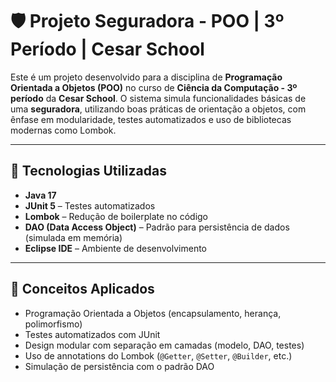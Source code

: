 # 🛡️ Projeto Seguradora - POO | 3º Período | Cesar School

Este é um projeto desenvolvido para a disciplina de **Programação Orientada a Objetos (POO)** no curso de **Ciência da Computação - 3º período** da **Cesar School**. O sistema simula funcionalidades básicas de uma **seguradora**, utilizando boas práticas de orientação a objetos, com ênfase em modularidade, testes automatizados e uso de bibliotecas modernas como Lombok.

---

## 🚀 Tecnologias Utilizadas

- **Java 17**
- **JUnit 5** – Testes automatizados
- **Lombok** – Redução de boilerplate no código
- **DAO (Data Access Object)** – Padrão para persistência de dados (simulada em memória)
- **Eclipse IDE** – Ambiente de desenvolvimento

---

## 🧠 Conceitos Aplicados

- Programação Orientada a Objetos (encapsulamento, herança, polimorfismo)
- Testes automatizados com JUnit
- Design modular com separação em camadas (modelo, DAO, testes)
- Uso de annotations do Lombok (`@Getter`, `@Setter`, `@Builder`, etc.)
- Simulação de persistência com o padrão DAO


